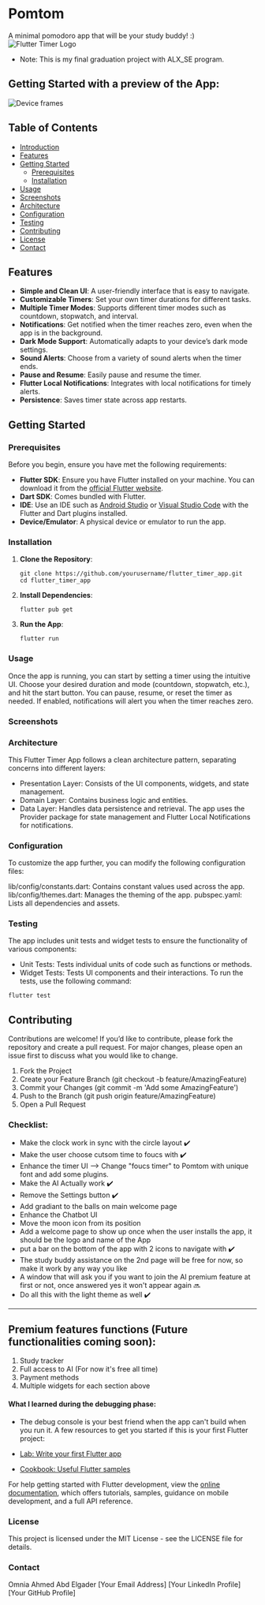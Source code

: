 # Pomtom 
A minimal pomodoro app that will be your study buddy! :)
![Flutter Timer Logo](assets/logo.png)

- Note: This is my final graduation project with ALX_SE program.
## Getting Started with a preview of the App:

![Device frames](https://github.com/Moniaar/pomtom/assets/139129370/2939f22f-4dea-4bba-a10b-79be0adafa05)

## Table of Contents

- [Introduction](#introduction)
- [Features](#features)
- [Getting Started](#getting-started)
  - [Prerequisites](#prerequisites)
  - [Installation](#installation)
- [Usage](#usage)
- [Screenshots](#screenshots)
- [Architecture](#architecture)
- [Configuration](#configuration)
- [Testing](#testing)
- [Contributing](#contributing)
- [License](#license)
- [Contact](#contact)

## Features

- **Simple and Clean UI**: A user-friendly interface that is easy to navigate.
- **Customizable Timers**: Set your own timer durations for different tasks.
- **Multiple Timer Modes**: Supports different timer modes such as countdown, stopwatch, and interval.
- **Notifications**: Get notified when the timer reaches zero, even when the app is in the background.
- **Dark Mode Support**: Automatically adapts to your device’s dark mode settings.
- **Sound Alerts**: Choose from a variety of sound alerts when the timer ends.
- **Pause and Resume**: Easily pause and resume the timer.
- **Flutter Local Notifications**: Integrates with local notifications for timely alerts.
- **Persistence**: Saves timer state across app restarts.

## Getting Started

### Prerequisites

Before you begin, ensure you have met the following requirements:

- **Flutter SDK**: Ensure you have Flutter installed on your machine. You can download it from the [official Flutter website](https://flutter.dev/docs/get-started/install).
- **Dart SDK**: Comes bundled with Flutter.
- **IDE**: Use an IDE such as [Android Studio](https://developer.android.com/studio) or [Visual Studio Code](https://code.visualstudio.com/) with the Flutter and Dart plugins installed.
- **Device/Emulator**: A physical device or emulator to run the app.

### Installation

1. **Clone the Repository**:
   
   ```
   git clone https://github.com/yourusername/flutter_timer_app.git
   cd flutter_timer_app
   ```
2. **Install Dependencies**:
   ```
   flutter pub get
   ```
3. **Run the App**:
   ```
   flutter run
   ```

### Usage
Once the app is running, you can start by setting a timer using the intuitive UI. Choose your desired duration and mode (countdown, stopwatch, etc.), and hit the start button. You can pause, resume, or reset the timer as needed. If enabled, notifications will alert you when the timer reaches zero.

### Screenshots

### Architecture
This Flutter Timer App follows a clean architecture pattern, separating concerns into different layers:

- Presentation Layer: Consists of the UI components, widgets, and state management.
- Domain Layer: Contains business logic and entities.
- Data Layer: Handles data persistence and retrieval.
The app uses the Provider package for state management and Flutter Local Notifications for notifications.

### Configuration
To customize the app further, you can modify the following configuration files:

lib/config/constants.dart: Contains constant values used across the app.
lib/config/themes.dart: Manages the theming of the app.
pubspec.yaml: Lists all dependencies and assets.

### Testing
The app includes unit tests and widget tests to ensure the functionality of various components:

- Unit Tests: Tests individual units of code such as functions or methods.
- Widget Tests: Tests UI components and their interactions.
To run the tests, use the following command:
```
flutter test
```

## Contributing
Contributions are welcome! If you’d like to contribute, please fork the repository and create a pull request. For major changes, please open an issue first to discuss what you would like to change.

1. Fork the Project
2. Create your Feature Branch (git checkout -b feature/AmazingFeature)
3. Commit your Changes (git commit -m 'Add some AmazingFeature')
4. Push to the Branch (git push origin feature/AmazingFeature)
5. Open a Pull Request


### Checklist:
- Make the clock work in sync with the circle layout ✔️
- Make the user choose cutsom time to foucs with ✔️
- Enhance the timer UI --> Change "foucs timer" to Pomtom with unique font and add some plugins.
- Make the AI Actually work ✔️
- Remove the Settings button ✔️
- Add gradiant to the balls on main welcome page
- Enhance the Chatbot UI
- Move the moon icon from its position
- Add a welcome page to show up once when the user installs the app, it should be the logo and name of the App
- put a bar on the bottom of the app with 2 icons to navigate with ✔️
- The study buddy assistance on the 2nd page will be free for now, so make it work by any way you like 
- A window that will ask you if you want to join the AI premium feature at first or not, once answered yes it won't appear again 🔜
- Do all this with the light theme as well ✔️

---

## Premium features functions (Future functionalities coming soon):
1. Study tracker
2. Full access to AI (For now it's free all time) 
3. Payment methods
4. Multiple widgets for each section above


#### What I learned during the debugging phase:
- The debug console is your best friend when the app can't build when you run it.
A few resources to get you started if this is your first Flutter project:

- [Lab: Write your first Flutter app](https://docs.flutter.dev/get-started/codelab)
- [Cookbook: Useful Flutter samples](https://docs.flutter.dev/cookbook)

For help getting started with Flutter development, view the
[online documentation](https://docs.flutter.dev/), which offers tutorials,
samples, guidance on mobile development, and a full API reference.

### License
This project is licensed under the MIT License - see the LICENSE file for details.

### Contact
Omnia Ahmed Abd Elgader
[Your Email Address]
[Your LinkedIn Profile]
[Your GitHub Profile]
